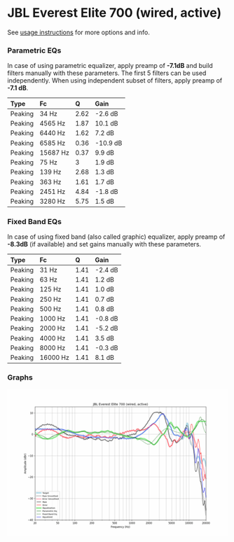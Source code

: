 # JBL Everest Elite 700 (wired, active)
See [usage instructions](https://github.com/jaakkopasanen/AutoEq#usage) for more options and info.

### Parametric EQs
In case of using parametric equalizer, apply preamp of **-7.1dB** and build filters manually
with these parameters. The first 5 filters can be used independently.
When using independent subset of filters, apply preamp of **-7.1 dB**.

| Type    | Fc       |    Q | Gain     |
|:--------|:---------|:-----|:---------|
| Peaking | 34 Hz    | 2.62 | -2.6 dB  |
| Peaking | 4565 Hz  | 1.87 | 10.1 dB  |
| Peaking | 6440 Hz  | 1.62 | 7.2 dB   |
| Peaking | 6585 Hz  | 0.36 | -10.9 dB |
| Peaking | 15687 Hz | 0.37 | 9.9 dB   |
| Peaking | 75 Hz    | 3    | 1.9 dB   |
| Peaking | 139 Hz   | 2.68 | 1.3 dB   |
| Peaking | 363 Hz   | 1.61 | 1.7 dB   |
| Peaking | 2451 Hz  | 4.84 | -1.8 dB  |
| Peaking | 3280 Hz  | 5.75 | 1.5 dB   |

### Fixed Band EQs
In case of using fixed band (also called graphic) equalizer, apply preamp of **-8.3dB**
(if available) and set gains manually with these parameters.

| Type    | Fc       |    Q | Gain    |
|:--------|:---------|:-----|:--------|
| Peaking | 31 Hz    | 1.41 | -2.4 dB |
| Peaking | 63 Hz    | 1.41 | 1.2 dB  |
| Peaking | 125 Hz   | 1.41 | 1.0 dB  |
| Peaking | 250 Hz   | 1.41 | 0.7 dB  |
| Peaking | 500 Hz   | 1.41 | 0.8 dB  |
| Peaking | 1000 Hz  | 1.41 | -0.8 dB |
| Peaking | 2000 Hz  | 1.41 | -5.2 dB |
| Peaking | 4000 Hz  | 1.41 | 3.5 dB  |
| Peaking | 8000 Hz  | 1.41 | -0.3 dB |
| Peaking | 16000 Hz | 1.41 | 8.1 dB  |

### Graphs
![](./JBL%20Everest%20Elite%20700%20(wired,%20active).png)